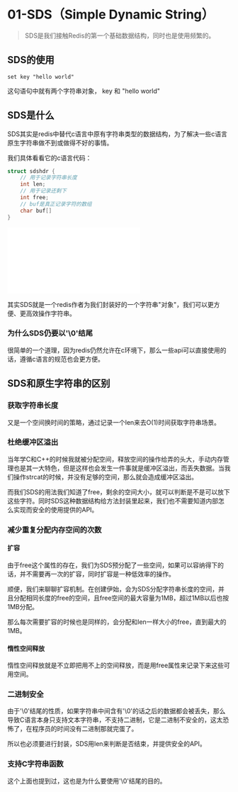 # 01-SDS（Simple Dynamic String）

> SDS是我们接触Redis的第一个基础数据结构，同时也是使用频繁的。

## SDS的使用
```redis
set key "hello world"
```
这句语句中就有两个字符串对象， key 和 "hello world"

## SDS是什么
SDS其实是redis中替代c语言中原有字符串类型的数据结构，为了解决一些c语言原生字符串做不到或做得不好的事情。

我们具体看看它的c语言代码：
```c
struct sdshdr {
    // 用于记录字符串长度
    int len;
    // 用于记录还剩下
    int free;
    // buf是真正记录字符的数组
    char buf[]
}
```

![image](./00010.SDS.md)


其实SDS就是一个redis作者为我们封装好的一个字符串"对象"，我们可以更方便、更高效操作字符串。

### 为什么SDS仍要以'\0'结尾
很简单的一个道理，因为redis仍然允许在c环境下，那么一些api可以直接使用的话，遵循c语言的规范也会更方便。

## SDS和原生字符串的区别

### 获取字符串长度
又是一个空间换时间的策略，通过记录一个len来去O(1)时间获取字符串场景。

### 杜绝缓冲区溢出
当年学C和C++的时候我就被分配空间，释放空间的操作给弄的头大，手动内存管理也是其一大特色，但是这样也会发生一件事就是缓冲区溢出，而丢失数据。当我们操作strcat的时候，并没有足够的空间，那么就会造成缓冲区溢出。

而我们SDS的用法我们知道了free，剩余的空间大小，就可以判断是不是可以放下这些字符。同时SDS这种数据结构给方法封装里起来，我们也不需要知道内部怎么实现而安全的使用提供的API。

### 减少重复分配内存空间的次数

#### 扩容
由于free这个属性的存在，我们为SDS预分配了一些空间，如果可以容纳得下的话，并不需要再一次的扩容，同时扩容是一种低效率的操作。

顺便，我们来聊聊扩容机制。在创建伊始，会为SDS分配字符串长度的空间，并且分配相同长度的free的空间，且free空间的最大容量为1MB，超过1MB以后也按1MB分配。

那么每次需要扩容的时候也是同样的，会分配和len一样大小的free，直到最大的1MB。
#### 惰性空间释放
惰性空间释放就是不立即把用不上的空间释放，而是用free属性来记录下来这些可用空间。

### 二进制安全
由于'\0'结尾的性质，如果字符串中间含有'\0'的话之后的数据都会被丢失，那么导致C语言本身只支持文本字符串，不支持二进制，它是二进制不安全的，这太恐怖了，在程序员的时间没有二进制那就完蛋了。

所以也必须要进行封装，SDS用len来判断是否结束，并提供安全的API。

### 支持C字符串函数
这个上面也提到过，这也是为什么要使用'\0'结尾的目的。